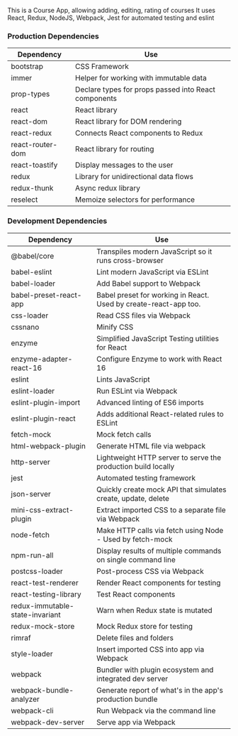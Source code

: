 This is a Course App, allowing adding, editing, rating of courses 
It uses React, Redux, NodeJS, Webpack, Jest for automated testing and eslint 

### Production Dependencies

| **Dependency**   | **Use**                                              |
| ---------------- | ---------------------------------------------------- |
| bootstrap        | CSS Framework                                        |
| immer            | Helper for working with immutable data               |
| prop-types       | Declare types for props passed into React components |
| react            | React library                                        |
| react-dom        | React library for DOM rendering                      |
| react-redux      | Connects React components to Redux                   |
| react-router-dom | React library for routing                            |
| react-toastify   | Display messages to the user                         |
| redux            | Library for unidirectional data flows                |
| redux-thunk      | Async redux library                                  |
| reselect         | Memoize selectors for performance                    |

### Development Dependencies

| **Dependency**                  | **Use**                                                          |
| ------------------------------- | ---------------------------------------------------------------- |
| @babel/core                     | Transpiles modern JavaScript so it runs cross-browser            |
| babel-eslint                    | Lint modern JavaScript via ESLint                                |
| babel-loader                    | Add Babel support to Webpack                                     |
| babel-preset-react-app          | Babel preset for working in React. Used by create-react-app too. |
| css-loader                      | Read CSS files via Webpack                                       |
| cssnano                         | Minify CSS                                                       |
| enzyme                          | Simplified JavaScript Testing utilities for React                |
| enzyme-adapter-react-16         | Configure Enzyme to work with React 16                           |
| eslint                          | Lints JavaScript                                                 |
| eslint-loader                   | Run ESLint via Webpack                                           |
| eslint-plugin-import            | Advanced linting of ES6 imports                                  |
| eslint-plugin-react             | Adds additional React-related rules to ESLint                    |
| fetch-mock                      | Mock fetch calls                                                 |
| html-webpack-plugin             | Generate HTML file via webpack                                   |
| http-server                     | Lightweight HTTP server to serve the production build locally    |
| jest                            | Automated testing framework                                      |
| json-server                     | Quickly create mock API that simulates create, update, delete    |
| mini-css-extract-plugin         | Extract imported CSS to a separate file via Webpack              |
| node-fetch                      | Make HTTP calls via fetch using Node - Used by fetch-mock        |
| npm-run-all                     | Display results of multiple commands on single command line      |
| postcss-loader                  | Post-process CSS via Webpack                                     |
| react-test-renderer             | Render React components for testing                              |
| react-testing-library           | Test React components                                            |
| redux-immutable-state-invariant | Warn when Redux state is mutated                                 |
| redux-mock-store                | Mock Redux store for testing                                     |
| rimraf                          | Delete files and folders                                         |
| style-loader                    | Insert imported CSS into app via Webpack                         |
| webpack                         | Bundler with plugin ecosystem and integrated dev server          |
| webpack-bundle-analyzer         | Generate report of what's in the app's production bundle         |
| webpack-cli                     | Run Webpack via the command line                                 |
| webpack-dev-server              | Serve app via Webpack                                            |

